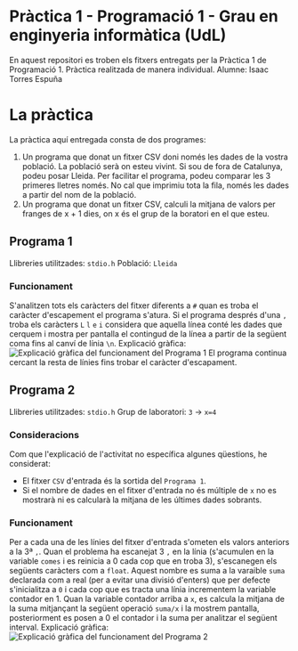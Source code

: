 # Pràctica 1 - Programació 1 - Grau en enginyeria informàtica (UdL)

En aquest repositori es troben els fitxers entregats per la Pràctica 1 de Programació 1.
Pràctica realitzada de manera individual. Alumne: Isaac Torres Espuña

# La pràctica

La pràctica aquí entregada consta de dos programes:

 1. Un programa que donat un fitxer CSV doni només les dades de la vostra població. La població serà on esteu vivint. Si sou de fora de Catalunya, podeu posar Lleida. Per facilitar el programa, podeu comparar les 3 primeres lletres només. No cal que imprimiu tota la fila, només les dades a partir del nom de la població.
 2. Un programa que donat un fitxer CSV, calculi la mitjana de valors per franges de x + 1 dies, on x és el grup de la boratori en el que esteu.

## Programa 1

Llibreries utilitzades: `stdio.h` 
Població: `Lleida `
### Funcionament
S'analitzen tots els caràcters del fitxer diferents a `#` quan es troba el caràcter d'escapement el programa s'atura.
Si el programa després d'una `, ` troba els caràcters `L`  `l` `e` `i` considera que aquella línea conté les dades que cerquem i mostra per pantalla el contingud de la línea a partir de la següent coma fins al canví de línia `\n`.
Explicació gràfica:
![Explicació gràfica del funcionament del Programa 1](https://i.ibb.co/TgXGJQ5/Practica-Imatge1.png)
El programa continua cercant la resta de línies fins trobar el caràcter d'escapament.
## Programa 2
Llibreries utilitzades: `stdio.h`
Grup de laboratori: `3` → `x=4`

### Consideracions
Com que l'explicació de l'activitat no específica algunes qüestions, he considerat:

 - El fitxer `CSV` d'entrada és la sortida del `Programa 1`.
 - Si el nombre de dades en el fitxer d'entrada no és múltiple de `x` no es mostrarà ni es calcularà la mitjana de les últimes dades sobrants.

### Funcionament
Per a cada una de les línies del fitxer d'entrada s'ometen els valors anteriors a la 3ª `,`.
Quan el problema ha escanejat 3 `,` en la línia (s'acumulen en la variable `comes` i es reinicia a 0 cada cop que en troba 3),  s'escanegen els següents caràcters com a `float`.  Aquest nombre es suma a la varaible `suma` declarada com a real (per a evitar una divisió d'enters) que per defecte s'inicialitza a `0` i cada cop que es tracta una línia incrementem la variable contador en 1. 
Quan la variable contador arriba a `x`, es calcula la mitjana de la suma mitjançant la següent operació `suma/x` i la mostrem pantalla, posteriorment es posen a 0 el contador i la suma per analitzar el següent interval.
Explicació gràfica:
![Explicació gràfica del funcionament del Programa 2](https://i.ibb.co/pJ47NFx/Practica-Imatge2.png)


